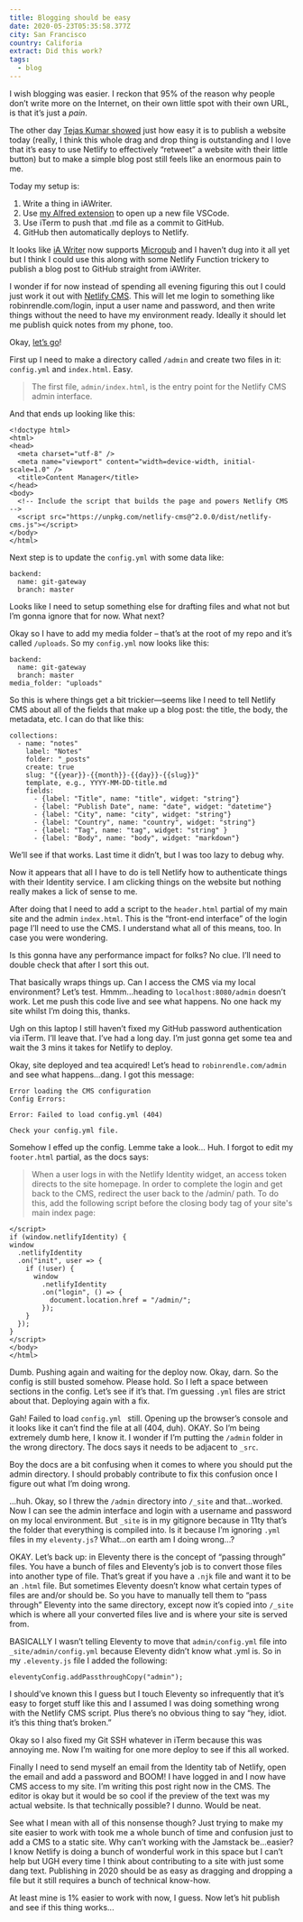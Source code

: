 ```yaml
---
title: Blogging should be easy
date: 2020-05-23T05:35:58.377Z
city: San Francisco
country: Califoria
extract: Did this work?
tags: 
  - blog
---
```

I wish blogging was easier. I reckon that 95% of the reason why people don’t write more on the Internet, on their own little spot with their own URL, is that it’s just a *pain*. 

The other day [Tejas Kumar showed](https://twitter.com/TejasKumar_/status/1262678746298974209) just how easy it is to publish a website today (really, I think this whole drag and drop thing is outstanding and I love that it’s easy to use Netlify to effectively “retweet” a website with their little button) but to make a simple blog post still feels like an enormous pain to me. 

Today my setup is:

1. Write a thing in iAWriter.
2. Use [my Alfred extension](https://www.robinrendle.com/notes/improving-my-workflow) to open up a new file VSCode.
3. Use iTerm to push that .md file as a commit to GitHub.
4. GitHub then automatically deploys to Netlify.

It looks like [iA Writer](https://ia.net/writer) now supports [Micropub](https://indieweb.org/Micropub) and I haven’t dug into it all yet but I think I could use this along with some Netlify Function trickery to publish a blog post to GitHub straight from iAWriter. 

I wonder if for now instead of spending all evening figuring this out I could just work it out with [Netlify CMS](https://www.netlifycms.org/). This will let me login to something like robinrendle.com/login, input a user name and password, and then write things without the need to have my environment ready. Ideally it should let me publish quick notes from my phone, too.

Okay, [let’s go](https://www.netlifycms.org/docs/add-to-your-site/)!

First up I need to make a directory called `/admin` and create two files in it: `config.yml` and `index.html`. Easy.

> The first file, `admin/index.html`, is the entry point for the Netlify CMS admin interface. 

And that ends up looking like this:

```
<!doctype html>
<html>
<head>
  <meta charset="utf-8" />
  <meta name="viewport" content="width=device-width, initial-scale=1.0" />
  <title>Content Manager</title>
</head>
<body>
  <!-- Include the script that builds the page and powers Netlify CMS -->
  <script src="https://unpkg.com/netlify-cms@^2.0.0/dist/netlify-cms.js"></script>
</body>
</html>
```

Next step is to update the `config.yml` with some data like:

```
backend:
  name: git-gateway
  branch: master 
```

Looks like I need to setup something else for drafting files and what not but I’m gonna ignore that for now. What next?

Okay so I have to add my media folder – that’s at the root of my repo and it’s called `/uploads`. So my `config.yml` now looks like this:

```
backend:
  name: git-gateway
  branch: master
media_folder: "uploads"
```

So this is where things get a bit trickier—seems like I need to tell Netlify CMS about all of the fields that make up a blog post: the title, the body, the metadata, etc. I can do that like this:

```
collections:
  - name: "notes" 
    label: "Notes" 
    folder: "_posts" 
    create: true 
    slug: "{{year}}-{{month}}-{{day}}-{{slug}}"
    template, e.g., YYYY-MM-DD-title.md
    fields:       
      - {label: "Title", name: "title", widget: "string"}
      - {label: "Publish Date", name: "date", widget: "datetime"}
      - {label: "City", name: "city", widget: "string"}
      - {label: "Country", name: "country", widget: "string"}
      - {label: "Tag", name: "tag", widget: "string" }
      - {label: "Body", name: "body", widget: "markdown"}
```

We’ll see if that works. Last time it didn’t, but I was too lazy to debug why.

Now it appears that all I have to do is tell Netlify how to authenticate things with their Identity service. I am clicking things on the website but nothing really makes a lick of sense to me.

After doing that I need to add a script to the `header.html` partial of my main site and the admin `index.html`. This is the “front-end interface” of the login page I’ll need to use the CMS. I understand what all of this means, too. In case you were wondering.

Is this gonna have any performance impact for folks? No clue. I’ll need to double check that after I sort this out.

That basically wraps things up. Can I access the CMS via my local environment? Let’s test. Hmmm...heading to `localhost:8080/admin` doesn’t work. Let me push this code live and see what happens. No one hack my site whilst I’m doing this, thanks. 

Ugh on this laptop I still haven’t fixed my GitHub password authentication via iTerm. I’ll leave that. I’ve had a long day. I’m just gonna get some tea and wait the 3 mins it takes for Netlify to deploy. 

Okay, site deployed and tea acquired! Let’s head to `robinrendle.com/admin` and see what happens...dang. I got this message: 

```
Error loading the CMS configuration
Config Errors:

Error: Failed to load config.yml (404)

Check your config.yml file.
```

Somehow I effed up the config. Lemme take a look... Huh. I forgot to edit my `footer.html` partial, as the docs says:

> When a user logs in with the Netlify Identity widget, an access token directs to the site homepage. In order to complete the login and get back to the CMS, redirect the user back to the /admin/ path. To do this, add the following script before the closing body tag of your site's main index page:*‌*

```
</script>
if (window.netlifyIdentity) {
window
  .netlifyIdentity
  .on("init", user => {
    if (!user) {
      window
        .netlifyIdentity
        .on("login", () => {
          document.location.href = "/admin/";
        });
    }
  });
}
</script>
</body>
</html>
```

Dumb. Pushing again and waiting for the deploy now. Okay, darn. So the config is still busted somehow. Please hold. So I left a space between sections in the config. Let’s see if it’s that. I’m guessing `.yml` files are strict about that. Deploying again with a fix.

Gah! Failed to load `config.yml ` still. Opening up the browser’s console and it looks like it can’t find the file at all (404, duh). OKAY. So I’m being extremely dumb here, I know it. I wonder if I’m putting the `/admin` folder in the wrong directory. The docs says it needs to be adjacent to `_src`. 

Boy the docs are a bit confusing when it comes to where you should put the admin directory. I should probably contribute to fix this confusion once I figure out what I’m doing wrong.

...huh. Okay, so I threw the `/admin` directory into `/_site` and that...worked. Now I can see the admin interface and login with a username and password on my local environment. But `_site` is in my gitignore because in 11ty that’s the folder that everything is compiled into. Is it because I’m ignoring `.yml` files in my `eleventy.js`? What...on earth am I doing wrong...?

OKAY. Let’s back up: in Eleventy there is the concept of “passing through” files. You have a bunch of files and Eleventy’s job is to convert those files into another type of file. That’s great if you have a `.njk` file and want it to be an `.html` file. But sometimes Eleventy doesn’t know what certain types of files are and/or should be. So you have to manually tell them to “pass through” Eleventy into the same directory, except now it’s copied into `/_site` which is where all your converted files live and is where your site is served from.

BASICALLY I wasn’t telling Eleventy to move that `admin/config.yml` file into `_site/admin/config.yml` because Eleventy didn’t know what .yml is. So in my `.eleventy.js` file I added the following: 

```
eleventyConfig.addPassthroughCopy("admin");
```

I should’ve known this I guess but I touch Eleventy so infrequently that it’s easy to forget stuff like this and I assumed I was doing something wrong with the Netlify CMS script. Plus there’s no obvious thing to say “hey, idiot. it’s this thing that’s broken.”

Okay so I also fixed my Git SSH whatever in iTerm because this was annoying me. Now I’m waiting for one more deploy to see if this all worked.

Finally I need to send myself an email from the Identity tab of Netlify, open the email and add a password and BOOM! I have logged in and I now have CMS access to my site. I’m writing this post right now in the CMS. The editor is okay but it would be so cool if the preview of the text was my actual website. Is that technically possible? I dunno. Would be neat.

See what I mean with all of this nonsense though? Just trying to make my site easier to work with took me a whole bunch of time and confusion just to add a CMS to a static site. Why can’t working with the Jamstack be...easier? I know Netlify is doing a bunch of wonderful work in this space but I can’t help but UGH every time I think about contributing to a site with just some dang text. Publishing in 2020 should be as easy as dragging and dropping a file but it still requires a bunch of technical know-how.

At least mine is 1% easier to work with now, I guess. Now let’s hit publish and see if this thing works...